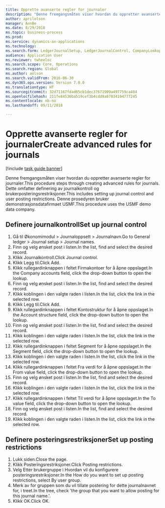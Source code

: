 ```yaml
--- 
title: Opprette avanserte regler for journaler
description: "Denne fremgangsmåten viser hvordan du oppretter avanserte regler for journaler."
author: aprilolson
manager: AnnBe
ms.date: 8/29/2018
ms.topic: business-process
ms.prod: 
ms.service: dynamics-ax-applications
ms.technology: 
ms.search.form: LedgerJournalSetup, LedgerJournalControl, CompanyLookup, LedgerJournalPostControl
audience: Application User
ms.reviewer: twheeloc
ms.search.scope: Core, Operations
ms.search.region: Global
ms.author: aolson
ms.search.validFrom: 2016-06-30
ms.dyn365.ops.version: Version 7.0.0
ms.translationtype: HT
ms.sourcegitcommit: 32d71167fdad65cb1dec37671999a497759ca484
ms.openlocfilehash: 211fe84536ba519cef3b4cdd9a87034194777245
ms.contentlocale: nb-no
ms.lasthandoff: 09/11/2018

---
```

# <a name="create-advanced-rules-for-journals"></a><span data-ttu-id="68f5f-103">Opprette avanserte regler for journaler</span><span class="sxs-lookup"><span data-stu-id="68f5f-103">Create advanced rules for journals</span></span>

[!include [task guide banner](../../includes/task-guide-banner.md)]

<span data-ttu-id="68f5f-104">Denne fremgangsmåten viser hvordan du oppretter avanserte regler for journaler.</span><span class="sxs-lookup"><span data-stu-id="68f5f-104">This procedure steps through creating advanced rules for journals.</span></span> <span data-ttu-id="68f5f-105">Dette omfatter definering av journalkontroll og brukerposteringsrestriksjoner.</span><span class="sxs-lookup"><span data-stu-id="68f5f-105">This includes setting up journal control and user posting restrictions.</span></span> <span data-ttu-id="68f5f-106">Denne prosedyren bruker demonstrasjonsdatafirmaet USMF.</span><span class="sxs-lookup"><span data-stu-id="68f5f-106">This procedure uses the USMF demo data company.</span></span>


## <a name="set-up-journal-control"></a><span data-ttu-id="68f5f-107">Definere journalkontroll</span><span class="sxs-lookup"><span data-stu-id="68f5f-107">Set up journal control</span></span>
1. <span data-ttu-id="68f5f-108">Gå til Økonomimodul > Journaloppsett > Journalnavn.</span><span class="sxs-lookup"><span data-stu-id="68f5f-108">Go to General ledger > Journal setup > Journal names.</span></span>
2. <span data-ttu-id="68f5f-109">Finn og velg ønsket post i listen.</span><span class="sxs-lookup"><span data-stu-id="68f5f-109">In the list, find and select the desired record.</span></span>
3. <span data-ttu-id="68f5f-110">Klikk Journalkontroll.</span><span class="sxs-lookup"><span data-stu-id="68f5f-110">Click Journal control.</span></span>
4. <span data-ttu-id="68f5f-111">Klikk Legg til.</span><span class="sxs-lookup"><span data-stu-id="68f5f-111">Click Add.</span></span>
5. <span data-ttu-id="68f5f-112">Klikk rullegardinknappen i feltet Firmakontoer for å åpne oppslaget.</span><span class="sxs-lookup"><span data-stu-id="68f5f-112">In the Company accounts field, click the drop-down button to open the lookup.</span></span>
6. <span data-ttu-id="68f5f-113">Finn og velg ønsket post i listen.</span><span class="sxs-lookup"><span data-stu-id="68f5f-113">In the list, find and select the desired record.</span></span>
7. <span data-ttu-id="68f5f-114">Klikk koblingen i den valgte raden i listen.</span><span class="sxs-lookup"><span data-stu-id="68f5f-114">In the list, click the link in the selected row.</span></span>
8. <span data-ttu-id="68f5f-115">Klikk Legg til.</span><span class="sxs-lookup"><span data-stu-id="68f5f-115">Click Add.</span></span>
9. <span data-ttu-id="68f5f-116">Klikk rullegardinknappen i feltet Kontostruktur for å åpne oppslaget.</span><span class="sxs-lookup"><span data-stu-id="68f5f-116">In the Account structure field, click the drop-down button to open the lookup.</span></span>
10. <span data-ttu-id="68f5f-117">Finn og velg ønsket post i listen.</span><span class="sxs-lookup"><span data-stu-id="68f5f-117">In the list, find and select the desired record.</span></span>
11. <span data-ttu-id="68f5f-118">Klikk koblingen i den valgte raden i listen.</span><span class="sxs-lookup"><span data-stu-id="68f5f-118">In the list, click the link in the selected row.</span></span>
12. <span data-ttu-id="68f5f-119">Klikk rullegardinknappen i feltet Segment for å åpne oppslaget.</span><span class="sxs-lookup"><span data-stu-id="68f5f-119">In the Segment field, click the drop-down button to open the lookup.</span></span>
13. <span data-ttu-id="68f5f-120">Klikk koblingen i den valgte raden i listen.</span><span class="sxs-lookup"><span data-stu-id="68f5f-120">In the list, click the link in the selected row.</span></span>
14. <span data-ttu-id="68f5f-121">Klikk rullegardinknappen i feltet Fra verdi for å åpne oppslaget.</span><span class="sxs-lookup"><span data-stu-id="68f5f-121">In the From value field, click the drop-down button to open the lookup.</span></span>
15. <span data-ttu-id="68f5f-122">Finn og velg ønsket post i listen.</span><span class="sxs-lookup"><span data-stu-id="68f5f-122">In the list, find and select the desired record.</span></span>
16. <span data-ttu-id="68f5f-123">Klikk koblingen i den valgte raden i listen.</span><span class="sxs-lookup"><span data-stu-id="68f5f-123">In the list, click the link in the selected row.</span></span>
17. <span data-ttu-id="68f5f-124">Klikk rullegardinknappen i feltet Til verdi for å åpne oppslaget.</span><span class="sxs-lookup"><span data-stu-id="68f5f-124">In the To value field, click the drop-down button to open the lookup.</span></span>
18. <span data-ttu-id="68f5f-125">Finn og velg ønsket post i listen.</span><span class="sxs-lookup"><span data-stu-id="68f5f-125">In the list, find and select the desired record.</span></span>
19. <span data-ttu-id="68f5f-126">Klikk koblingen i den valgte raden i listen.</span><span class="sxs-lookup"><span data-stu-id="68f5f-126">In the list, click the link in the selected row.</span></span>

## <a name="set-up-posting-restrictions"></a><span data-ttu-id="68f5f-127">Definere posteringsrestriksjoner</span><span class="sxs-lookup"><span data-stu-id="68f5f-127">Set up posting restrictions</span></span>
1. <span data-ttu-id="68f5f-128">Lukk siden.</span><span class="sxs-lookup"><span data-stu-id="68f5f-128">Close the page.</span></span>
2. <span data-ttu-id="68f5f-129">Klikk Posteringsrestriksjoner.</span><span class="sxs-lookup"><span data-stu-id="68f5f-129">Click Posting restrictions.</span></span>
3. <span data-ttu-id="68f5f-130">Velg Etter brukergruppe i Hvordan vil du konfigurere posteringsrestriksjoner.</span><span class="sxs-lookup"><span data-stu-id="68f5f-130">In the How do you want to set up posting restrictions, select By user group.</span></span>
4. <span data-ttu-id="68f5f-131">Merk av for gruppen som du vil tillate postering for dette journalnavnet for, i treet.</span><span class="sxs-lookup"><span data-stu-id="68f5f-131">In the tree, check 'the group that you want to allow posting for this journal name.'.</span></span>
5. <span data-ttu-id="68f5f-132">Klikk OK.</span><span class="sxs-lookup"><span data-stu-id="68f5f-132">Click OK.</span></span>


